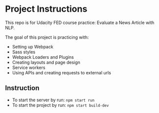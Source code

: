 # Project Instructions

This repo is for Udacity FED course practice: Evaluate a News Article with NLP.

The goal of this project is practicing with:
- Setting up Webpack
- Sass styles
- Webpack Loaders and Plugins
- Creating layouts and page design
- Service workers
- Using APIs and creating requests to external urls
## Instruction

- To start the server by run: `npm start run`
- To start the project by run: `npm start build-dev`
